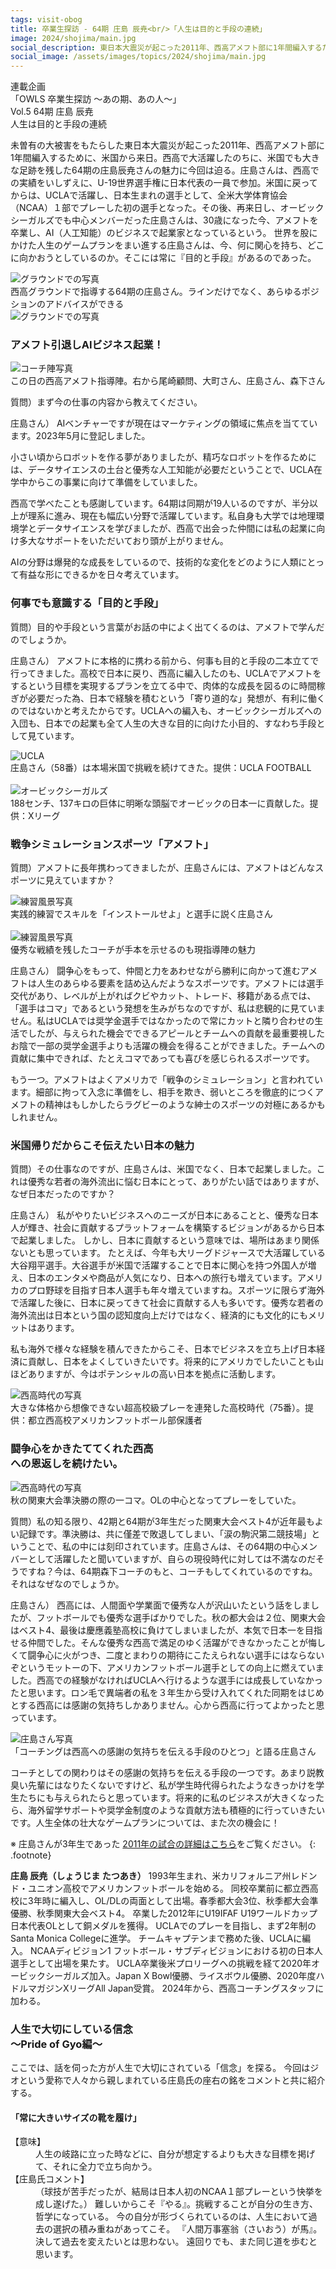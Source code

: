 ```yaml
---
tags: visit-obog
title: 卒業生探訪 - 64期 庄島 辰尭<br/>「人生は目的と手段の連続」
image: 2024/shojima/main.jpg
social_description: 東日本大震災が起こった2011年、西高アメフト部に1年間編入するために、米国から来日。西高で大活躍したのちに、米国でも大きな足跡を残した64期の庄島辰尭さんの魅力に迫る。世界を股にかけた人生のゲームプランをまい進する庄島さんは、今、何に関心を持ち、どこに向かおうとしているのか。そこには常に『目的と手段』があるのであった。
social_image: /assets/images/topics/2024/shojima/main.jpg
---
```

<div class="topic-heading">
<div class="topic-lead">
連載企画<br/>
「OWLS 卒業生探訪 ～あの期、あの人～」<br/>
Vol.5 64期 庄島 辰尭
</div>
<div class="topic-title">
人生は目的と手段の連続
</div>
</div>

未曽有の大被害をもたらした東日本大震災が起こった2011年、西高アメフト部に1年間編入するために、米国から来日。西高で大活躍したのちに、米国でも大きな足跡を残した64期の庄島辰尭さんの魅力に今回は迫る。庄島さんは、西高での実績をいしずえに、U-19世界選手権に日本代表の一員で参加。米国に戻ってからは、UCLAで活躍し、日本生まれの選手として、全米大学体育協会（NCAA）１部でプレーした初の選手となった。その後、再来日し、オービックシーガルズでも中心メンバーだった庄島さんは、30歳になった今、アメフトを卒業し、AI（人工知能）のビジネスで起業家となっているという。
世界を股にかけた人生のゲームプランをまい進する庄島さんは、今、何に関心を持ち、どこに向かおうとしているのか。そこには常に『目的と手段』があるのであった。


<div class="image-box left">
<img src="/assets/images/topics/2024/shojima/ground1.jpg" alt="グラウンドでの写真"><br/>
西高グラウンドで指導する64期の庄島さん。ラインだけでなく、あらゆるポジションのアドバイスができる<br/>
</div>
<div class="image-box right">
<img src="/assets/images/topics/2024/shojima/ground2.jpg" alt="グラウンドでの写真"><br/>
</div>


### アメフト引退しAIビジネス起業！

<div class="image-box right">
<img src="/assets/images/topics/2024/shojima/coaches.jpg" alt="コーチ陣写真"><br/>
この日の西高アメフト指導陣。右から尾崎顧問、大町さん、庄島さん、森下さん
</div>

質問）まず今の仕事の内容から教えてください。

庄島さん）
AIベンチャーですが現在はマーケティングの領域に焦点を当てています。2023年5月に登記しました。

小さい頃からロボットを作る夢がありましたが、精巧なロボットを作るためには、データサイエンスの土台と優秀な人工知能が必要だということで、UCLA在学中からこの事業に向けて準備をしていました。

西高で学べたことも感謝しています。64期は同期が19人いるのですが、半分以上が理系に進み、現在も幅広い分野で活躍しています。私自身も大学では地理環境学とデータサイエンスを学びましたが、西高で出会った仲間には私の起業に向け多大なサポートをいただいており頭が上がりません。

AIの分野は爆発的な成長をしているので、技術的な変化をどのように人類にとって有益な形にできるかを日々考えています。


### 何事でも意識する「目的と手段」

質問）目的や手段という言葉がお話の中によく出てくるのは、アメフトで学んだのでしょうか。

庄島さん）
アメフトに本格的に携わる前から、何事も目的と手段の二本立てで行ってきました。高校で日本に戻り、西高に編入したのも、UCLAでアメフトをするという目標を実現するプランを立てる中で、肉体的な成長を図るのに時間稼ぎが必要だった為、日本で経験を積むという「寄り道的な」発想が、有利に働くのではないかと考えたからです。UCLAへの編入も、オービックシーガルズへの入団も、日本での起業も全て人生の大きな目的に向けた小目的、すなわち手段として見ています。

<div class="image-box center">
<img src="/assets/images/topics/2024/shojima/ucla.jpg" alt="UCLA"><br/>
庄島さん（58番）は本場米国で挑戦を続けてきた。提供：UCLA FOOTBALL<br>
<br>
<img src="/assets/images/topics/2024/shojima/obic.jpg" alt="オービックシーガルズ"><br/>
188センチ、137キロの巨体に明晰な頭脳でオービックの日本一に貢献した。提供：Xリーグ
</div>


### 戦争シミュレーションスポーツ「アメフト」

質問）アメフトに長年携わってきましたが、庄島さんには、アメフトはどんなスポーツに見えていますか？

<div class="image-box left">
<img src="/assets/images/topics/2024/shojima/field-practice.jpg" alt="練習風景写真"><br/>
実践的練習でスキルを「インストールせよ」と選手に説く庄島さん<br/>
<br/>
<img src="/assets/images/topics/2024/shojima/field2.jpg" alt="練習風景写真"><br/>
優秀な戦績を残したコーチが手本を示せるのも現指導陣の魅力
</div>

庄島さん）
闘争心をもって、仲間と力をあわせながら勝利に向かって進むアメフトは人生のあらゆる要素を詰め込んだようなスポーツです。アメフトには選手交代があり、レベルが上がればクビやカット、トレード、移籍がある点では、「選手はコマ」であるという発想を生みがちなのですが、私は悲観的に見ていません。私はUCLAでは奨学金選手ではなかったので常にカットと隣り合わせの生活でしたが、与えられた機会でできるアピールとチームへの貢献を最重要視したお陰で一部の奨学金選手よりも活躍の機会を得ることができました。チームへの貢献に集中できれば、たとえコマであっても喜びを感じられるスポーツです。

もう一つ。アメフトはよくアメリカで「戦争のシミュレーション」と言われています。細部に拘って入念に準備をし、相手を欺き、弱いところを徹底的につくアメフトの精神はもしかしたらラグビーのような紳士のスポーツの対極にあるかもしれません。


### 米国帰りだからこそ伝えたい日本の魅力

質問）その仕事なのですが、庄島さんは、米国でなく、日本で起業しました。これは優秀な若者の海外流出に悩む日本にとって、ありがたい話ではありますが、なぜ日本だったのですか？


庄島さん）
私がやりたいビジネスへのニーズが日本にあることと、優秀な日本人が輝き、社会に貢献するプラットフォームを構築するビジョンがあるから日本で起業しました。
しかし、日本に貢献するという意味では、場所はあまり関係ないとも思っています。
たとえば、今年も大リーグドジャースで大活躍している大谷翔平選手。大谷選手が米国で活躍することで日本に関心を持つ外国人が増え、日本のエンタメや商品が人気になり、日本への旅行も増えています。アメリカのプロ野球を目指す日本人選手も年々増えていますね。スポーツに限らず海外で活躍した後に、日本に戻ってきて社会に貢献する人も多いです。優秀な若者の海外流出は日本という国の認知度向上だけではなく、経済的にも文化的にもメリットはあります。

私も海外で様々な経験を積んできたからこそ、日本でビジネスを立ち上げ日本経済に貢献し、日本をよくしていきたいです。将来的にアメリカでしたいことも山ほどありますが、今はポテンシャルの高い日本を拠点に活動します。

<div class="image-box center">
<img src="/assets/images/topics/2024/shojima/nishi.jpg" alt="西高時代の写真"><br/>
大きな体格から想像できない超高校級プレーを連発した高校時代（75番）。提供：都立西高校アメリカンフットボール部保護者
</div>


### 闘争心をかきたててくれた西高<br/>への恩返しを続けたい。

<div class="image-box right">
<img src="/assets/images/topics/2024/shojima/nishi2.jpg" alt="西高時代の写真"><br/>
秋の関東大会準決勝の際の一コマ。OLの中心となってプレーをしていた。
</div>

質問）私の知る限り、42期と64期が3年生だった関東大会ベスト4が近年最もよい記録です。準決勝は、共に僅差で敗退してしまい、「涙の駒沢第二競技場」ということで、私の中には刻印されています。庄島さんは、その64期の中心メンバーとして活躍したと聞いていますが、自らの現役時代に対しては不満なのだそうですね？今は、64期森下コーチのもと、コーチもしてくれているのですね。それはなぜなのでしょうか。

庄島さん）
西高には、人間面や学業面で優秀な人が沢山いたという話をしましたが、フットボールでも優秀な選手ばかりでした。秋の都大会は２位、関東大会はベスト4、最後は慶應義塾高校に負けてしまいましたが、本気で日本一を目指せる仲間でした。そんな優秀な西高で満足のゆく活躍ができなかったことが悔しくて闘争心に火がつき、二度とまわりの期待にこたえられない選手にはならないぞというモットーの下、アメリカンフットボール選手としての向上に燃えていました。西高での経験がなければUCLAへ行けるような選手には成長していなかったと思います。ロン毛で異端者の私を３年生から受け入れてくれた同期をはじめとする西高には感謝の気持ちしかありません。心から西高に行ってよかったと思っています。

<div class="image-box right">
<img src="/assets/images/topics/2024/shojima/last.jpg" alt="庄島さん写真"><br/>
「コーチングは西高への感謝の気持ちを伝える手段のひとつ」と語る庄島さん
</div>

コーチとしての関わりはその感謝の気持ちを伝える手段の一つです。あまり説教臭い先輩にはなりたくないですけど、私が学生時代得られたようなきっかけを学生たちにも与えられたらと思っています。将来的に私のビジネスが大きくなったら、海外留学サポートや奨学金制度のような貢献方法も積極的に行っていきたいです。人生全体の壮大なゲームプランについては、また次の機会に！

※ 庄島さんが3年生であった [2011年の試合の詳細はこちら](/game/2011/)をご覧ください。
{: .footnote}


<div class="image-box left">
<strong>庄島 辰尭（しょうじま たつあき）</strong>
1993年生まれ、米カリフォルニア州レドンド・ユニオン高校でアメリカンフットボールを始める。
同校卒業前に都立西高校に3年時に編入し、OL/DLの両面として出場。春季都大会3位、秋季都大会準優勝、秋季関東大会ベスト4。
卒業した2012年にU19IFAF U19ワールドカップ日本代表OLとして銅メダルを獲得。
UCLAでのプレーを目指し、まず2年制のSanta Monica Collegeに進学。
チームキャプテンまで務めた後、UCLAに編入。
NCAAディビジョン1 フットボール・サブディビジョンにおける初の日本人選手として出場を果たす。
UCLA卒業後米プロリーグへの挑戦を経て2020年オービックシーガルズ加入。Japan X Bowl優勝、ライスボウル優勝、2020年度ハドルマガジンXリーグAll Japan受賞。
2024年から、西高コーチングスタッフに加わる。
</div>


<div class='column'>
<h3>人生で大切にしている信念<br/>～Pride of Gyo編～</h3>

<p>ここでは、話を伺った方が人生で大切にされている「信念」を探る。
今回はジオという愛称で人々から親しまれている庄島氏の座右の銘をコメントと共に紹介する。</p>

<h4>「常に大きいサイズの靴を履け」</h4>

<dl>
<dt>【意味】</dt>
<dd>人生の岐路に立った時などに、自分が想定するよりも大きな目標を掲げて、それに全力で立ち向かう。</dd>
<dt>【庄島氏コメント】</dt>
<dd>（球技が苦手だったが、結局は日本人初のNCAA１部プレーという快挙を成し遂げた。）
難しいからこそ『やる』。挑戦することが自分の生き方、哲学になっている。
今の自分が形づくられているのは、人生において過去の選択の積み重ねがあってこそ。
『人間万事塞翁（さいおう）が馬』。決して過去を変えたいとは思わない。
遠回りでも、また同じ道を歩むと思います。
</dd>
</dl>
</div>